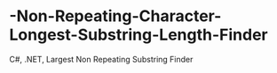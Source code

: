 # -Non-Repeating-Character-Longest-Substring-Length-Finder
C#, .NET, Largest Non Repeating Substring Finder
